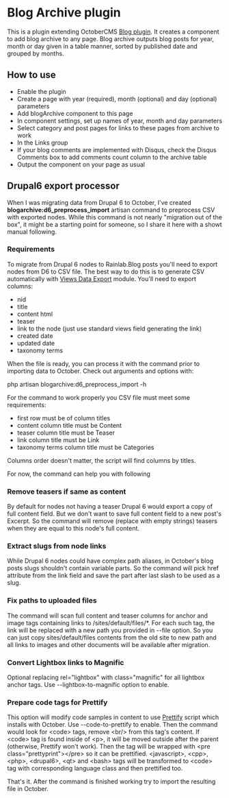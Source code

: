 # Blog Archive plugin

This is a plugin extending OctoberCMS [Blog plugin](http://octobercms.com/plugin/rainlab-blog).
It creates a component to add blog archive to any page. Blog archive outputs blog posts for year, month or day given
in a table manner, sorted by published date and grouped by months.

## How to use

* Enable the plugin
* Create a page with year (required), month (optional) and day (optional) parameters
* Add blogArchive component to this page
* In component settings, set up names of year, month and day parameters
* Select category and post pages for links to these pages from archive to work
* In the Links group
* If your blog comments are implemented with Disqus, check the Disqus Comments box to add comments count column to the archive table
* Output the component on your page as usual

## Drupal6 export processor

When I was migrating data from Drupal 6 to October, I've created **blogarchive:d6_preprocess_import** artisan command to preprocess CSV with exported nodes. 
While this command is not nearly "migration out of the box", it might be a starting point for someone, so I share it here with a showt manual following.

### Requirements

To migrate from Drupal 6 nodes to Rainlab.Blog posts you'll need to export nodes from D6 to CSV file. 
The best way to do this is to generate CSV automatically with [Views Data Export](http://https://www.drupal.org/project/views_data_export) module. 
You'll need to export columns:

* nid
* title
* content html
* teaser
* link to the node (just use standard views field generating the link)
* created date
* updated date
* taxonomy terms

When the file is ready, you can process it with the command prior to importing data to October. Check out arguments and options with:

php artisan blogarchive:d6_preprocess_import -h

For the command to work properly you CSV file must meet some requirements:

* first row must be of column titles
* content column title must be Content
* teaser column title must be Teaser
* link column title must be Link
* taxonomy terms column title must be Categories

Columns order doesn't matter, the script will find columns by titles.

For now, the command can help you with following

### Remove teasers if same as content

By default for nodes not having a teaser Drupal 6 would export a copy of full content field. But we don't want to save full content field to a new post's Excerpt.
So the command will remove (replace with empty strings) teasers when they are equal to this node's full content.
 
### Extract slugs from node links

While Drupal 6 nodes could have complex path aliases, in October's blog posts slugs shouldn't contain variable parts. So the command will pick href attribute from 
the link field and save the part after last slash to be used as a slug.

### Fix paths to uploaded files
 
The command will scan full content and teaser columns for anchor and image tags containing links to /sites/default/files/\*. 
For each such tag, the link will be replaced with a new path you provided in --file option. So you can just copy sites/default/files contents 
from the old site to new path and all links to images and other documents will be available after migration.

### Convert Lightbox links to Magnific

Optional replacing rel="lightbox" with class="magnific" for all lightbox anchor tags. Use --lightbox-to-magnific option to enable.

### Prepare code tags for Prettify

This option will modify code samples in content to use [Prettify](https://github.com/google/code-prettify) script which installs with October. 
Use --code-to-prettify to enable. Then the command would look for &lt;code&gt; tags, remove &lt;br/&gt; from this tag's content. 
If &lt;code&gt; tag is found inside of &lt;p&gt;, it will be moved outside after the parent (otherwise, Prettify won't work).
Then the tag will be wrapped with &lt;pre class="prettyprint"&gt;&lt;/pre&gt; so it can be prettified.
&lt;javascript&gt;, &lt;cpp&gt;, &lt;php&gt;, &lt;drupal6&gt;, &lt;qt&gt; and &lt;bash&gt; tags will be transformed to &lt;code&gt; tag with corresponding language class and then prettified too. 

That's it. After the command is finished working try to import the resulting file in October.


